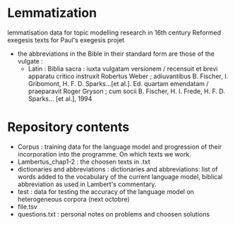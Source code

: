# Lemmatization
lemmatisation data for topic modelling research in 16th century Reformed exegesis texts for Paul's exegesis projet
* the abbreviations in the Bible in their standard form are those of the vulgate :
  - Latin : Biblia sacra : iuxta vulgatam versionem / recensuit et brevi apparatu critico instruxit Robertus Weber ; adiuvantibus B. Fischer, I. Gribomont, H. F. D. Sparks...[et al.]. Ed. quartam emendatam / praeparavit Roger Gryson ; cum socii B. Fischer, H. I. Frede, H. F. D. Sparks... [et al.], 1994

# Repository contents
* Corpus : training data for the language model and progression of their incorporation into the programme. On which texts we work.
* Lambertus_chap1-2 : the choosen texts in .txt
* dictionaries and abbreviations : dictionaries and abbreviations: list of words added to the vocabulary of the current language model, biblical abbreviation as used in Lambert's commentary.
* test : data for testing the accuracy of the language model on heterogeneous corpora (next octobre)
* file.tsv 
* questions.txt : personal notes on problems and choosen solutions
